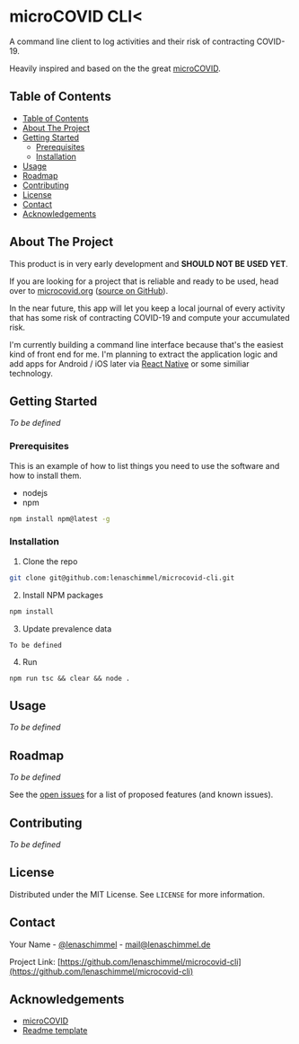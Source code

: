 <!-- PROJECT LOGO -->
# microCOVID CLI<
A command line client to log activities and their risk of contracting COVID-19.<br/>

Heavily inspired and based on the the great [microCOVID](https://github.com/microcovid/microcovid).


<!-- TABLE OF CONTENTS -->
## Table of Contents

- [Table of Contents](#table-of-contents)
- [About The Project](#about-the-project)
- [Getting Started](#getting-started)
  - [Prerequisites](#prerequisites)
  - [Installation](#installation)
- [Usage](#usage)
- [Roadmap](#roadmap)
- [Contributing](#contributing)
- [License](#license)
- [Contact](#contact)
- [Acknowledgements](#acknowledgements)



<!-- ABOUT THE PROJECT -->
## About The Project

This product is in very early development and **SHOULD NOT BE USED YET**. 

If you are looking for a project that is reliable and ready to be used, head over to [microcovid.org](https://www.microcovid.org) ([source on GitHub](https://github.com/microcovid/microcovid)).

In the near future, this app will let you keep a local journal of every activity that has some risk of contracting COVID-19 and compute your accumulated risk.

I'm currently building a command line interface because that's the easiest kind of front end for me. I'm planning to extract the application logic and add apps for Android / iOS later via [React Native](https://reactnative.dev/) or some similiar technology.


<!-- GETTING STARTED -->
## Getting Started

_To be defined_

### Prerequisites

This is an example of how to list things you need to use the software and how to install them.
* nodejs
* npm
```sh
npm install npm@latest -g
```

### Installation

1. Clone the repo
```sh
git clone git@github.com:lenaschimmel/microcovid-cli.git
```
2. Install NPM packages
```sh
npm install
```
3. Update prevalence data
```JS
To be defined
```
4. Run
```JS
npm run tsc && clear && node .
```


<!-- USAGE EXAMPLES -->
## Usage

_To be defined_


<!-- ROADMAP -->
## Roadmap

_To be defined_

See the [open issues](https://github.com/lenaschimmel/microcovid-cli/issues) for a list of proposed features (and known issues).



<!-- CONTRIBUTING -->
## Contributing

_To be defined_


<!-- LICENSE -->
## License

Distributed under the MIT License. See `LICENSE` for more information.



<!-- CONTACT -->
## Contact

Your Name - [@lenaschimmel](https://twitter.com/lenaschimmel) - mail@lenaschimmel.de

Project Link: [https://github.com/lenaschimmel/microcovid-cli](https://github.com/lenaschimmel/microcovid-cli)



<!-- ACKNOWLEDGEMENTS -->
## Acknowledgements
* [microCOVID](https://github.com/microcovid/microcovid)
* [Readme template](https://github.com/othneildrew/Best-README-Template)
